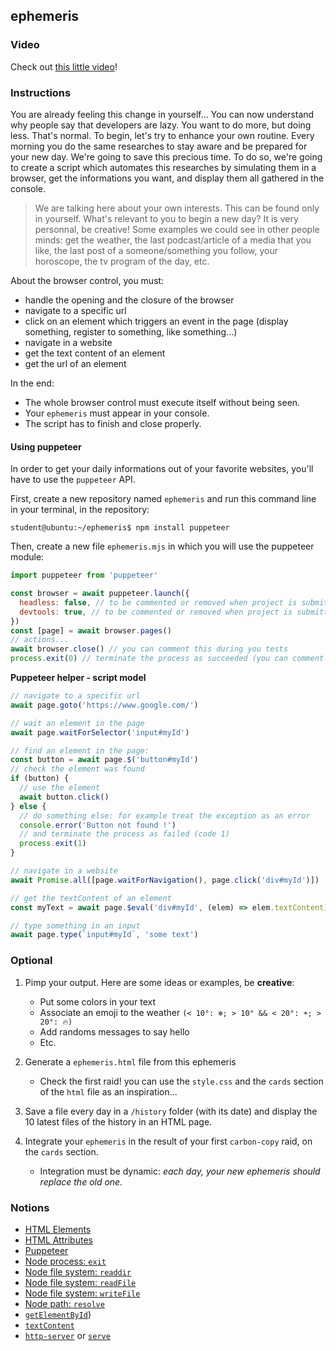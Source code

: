 ## ephemeris

### Video

Check out [this little video](https://youtu.be/hnDVnKajqqU)!

### Instructions

You are already feeling this change in yourself... You can now understand why people say that developers are lazy. You want to do more, but doing less. That's normal.
To begin, let's try to enhance your own routine. Every morning you do the same researches to stay aware and be prepared for your new day. We're going to save this precious time.
To do so, we're going to create a script which automates this researches by simulating them in a browser, get the informations you want, and display them all gathered in the console.

> We are talking here about your own interests. This can be found only in yourself. What's relevant to you to begin a new day? It is very personnal, be creative!
> Some examples we could see in other people minds: get the weather, the last podcast/article of a media that you like, the last post of a someone/something you follow, your horoscope, the tv program of the day, etc.

About the browser control, you must:

- handle the opening and the closure of the browser
- navigate to a specific url
- click on an element which triggers an event in the page (display something, register to something, like something...)
- navigate in a website
- get the text content of an element
- get the url of an element

In the end:

- The whole browser control must execute itself without being seen.
- Your `ephemeris` must appear in your console.
- The script has to finish and close properly.

#### Using puppeteer

In order to get your daily informations out of your favorite websites, you'll have to use the `puppeteer` API.

First, create a new repository named `ephemeris` and run this command line in your terminal, in the repository:

```console
student@ubuntu:~/ephemeris$ npm install puppeteer
```

Then, create a new file `ephemeris.mjs` in which you will use the puppeteer module:

```js
import puppeteer from 'puppeteer'

const browser = await puppeteer.launch({
  headless: false, // to be commented or removed when project is submitted
  devtools: true, // to be commented or removed when project is submitted
})
const [page] = await browser.pages()
// actions...
await browser.close() // you can comment this during you tests
process.exit(0) // terminate the process as succeeded (you can comment this during you tests)
```

**Puppeteer helper - script model**

```javascript
// navigate to a specific url
await page.goto('https://www.google.com/')

// wait an element in the page
await page.waitForSelector('input#myId')

// find an element in the page:
const button = await page.$('button#myId')
// check the element was found
if (button) {
  // use the element
  await button.click()
} else {
  // do something else: for example treat the exception as an error
  console.error('Button not found !')
  // and terminate the process as failed (code 1)
  process.exit(1)
}

// navigate in a website
await Promise.all([page.waitForNavigation(), page.click('div#myId')])

// get the textContent of an element
const myText = await page.$eval('div#myId', (elem) => elem.textContent)

// type something in an input
await page.type(`input#myId`, 'some text')
```

### Optional

1. Pimp your output. Here are some ideas or examples, be **creative**:

   - Put some colors in your text
   - Associate an emoji to the weather `(< 10°: ❄️; > 10° && < 20°: ☀️; > 20°: 🔥)`
   - Add randoms messages to say hello
   - Etc.

2. Generate a `ephemeris.html` file from this ephemeris

   - Check the first raid! you can use the `style.css` and the `cards` section of the `html` file as an inspiration...

3. Save a file every day in a `/history` folder (with its date) and display the 10 latest files of the history in an HTML page.

4. Integrate your `ephemeris` in the result of your first `carbon-copy` raid, on the `cards` section.
   - Integration must be dynamic: _each day, your new ephemeris should replace the old one._

### Notions

- [HTML Elements](https://developer.mozilla.org/en-US/docs/Web/HTML/Element)
- [HTML Attributes](https://developer.mozilla.org/en-US/docs/Web/HTML/Attributes)
- [Puppeteer](https://pptr.dev/)
- [Node process: `exit`](https://nodejs.org/api/process.html#process_process_exit_code)
- [Node file system: `readdir`](https://nodejs.org/api/fs.html#fs_fspromises_readdir_path_options)
- [Node file system: `readFile`](https://nodejs.org/api/fs.html#fs_fspromises_readfile_path_options)
- [Node file system: `writeFile`](https://nodejs.org/api/fs.html#fs_fspromises_writefile_file_data_options)
- [Node path: `resolve`](https://nodejs.org/api/path.html#path_path_resolve_paths)
- [`getElementById`](https://developer.mozilla.org/en-US/docs/Web/API/Document/getElementById))
- [`textContent`](https://developer.mozilla.org/en-US/docs/Web/API/Node/textContent)
- [`http-server`](https://www.npmjs.com/package/http-server) or [`serve`](https://www.npmjs.com/package/serve)
